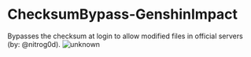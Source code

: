 # ChecksumBypass-GenshinImpact
Bypasses the checksum at login to allow modified files in official servers (by: @nitrog0d).
![unknown](https://user-images.githubusercontent.com/67109235/162325163-4cfe0a41-ef58-40cd-b21f-135ac366595a.png)
